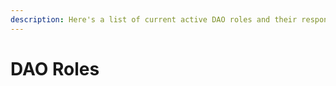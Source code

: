 ```yaml
---
description: Here's a list of current active DAO roles and their responsibilities
---
```


# DAO Roles
